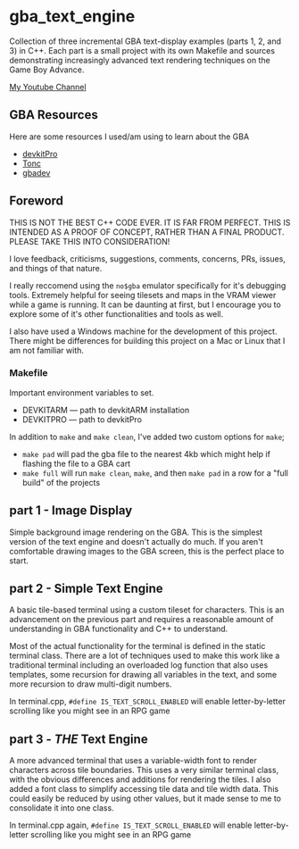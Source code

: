 # gba_text_engine

Collection of three incremental GBA text-display examples (parts 1, 2, and 3) in C++. Each part is a small project with its own Makefile and sources demonstrating increasingly advanced text rendering techniques on the Game Boy Advance.

[My Youtube Channel](https://www.youtube.com/@StartFliing)

## GBA Resources
Here are some resources I used/am using to learn about the GBA
- [devkitPro](https://devkitpro.org/)
- [Tonc](https://gbadev.net/tonc/foreword.html)
- [gbadev](https://gbadev.net/)

## Foreword
THIS IS NOT THE BEST C++ CODE EVER. IT IS FAR FROM PERFECT. THIS IS INTENDED AS A PROOF OF CONCEPT, RATHER THAN A FINAL PRODUCT. PLEASE TAKE THIS INTO CONSIDERATION!

I love feedback, criticisms, suggestions, comments, concerns, PRs, issues, and things of that nature.

I really reccomend using the `no$gba` emulator specifically for it's debugging tools. Extremely helpful for seeing tilesets and maps in the VRAM viewer while a game is running. It can be daunting at first, but I encourage you to explore some of it's other functionalities and tools as well.

I also have used a Windows machine for the development of this project. There might be differences for building this project on a Mac or Linux that I am not familiar with.

### Makefile

Important environment variables to set.

- DEVKITARM — path to devkitARM installation
- DEVKITPRO — path to devkitPro

In addition to `make` and `make clean`, I've added two custom options for `make`;

- `make pad` will pad the gba file to the nearest 4kb which might help if flashing the file to a GBA cart
- `make full` will run `make clean`, `make`, and then `make pad` in a row for a "full build" of the projects 

## part 1 - Image Display
Simple background image rendering on the GBA. This is the simplest version of the text engine and doesn't actually do much. If you aren't comfortable drawing images to the GBA screen, this is the perfect place to start.

## part 2 - Simple Text Engine
A basic tile-based terminal using a custom tileset for characters. This is an advancement on the previous part and requires a reasonable amount of understanding in GBA functionality and C++ to understand.

Most of the actual functionality for the terminal is defined in the static terminal class. There are a lot of techniques used to make this work like a traditional terminal including an overloaded log function that also uses templates, some recursion for drawing all variables in the text, and some more recursion to draw multi-digit numbers.

In terminal.cpp,
```#define IS_TEXT_SCROLL_ENABLED``` will enable letter-by-letter scrolling like you might see in an RPG game

## part 3 - *THE* Text Engine
A more advanced terminal that uses a variable-width font to render characters across tile boundaries. This uses a very similar terminal class, with the obvious differences and additions for rendering the tiles. I also added a font class to simplify accessing tile data and tile width data. This could easily be reduced by using other values, but it made sense to me to consolidate it into one class.

In terminal.cpp again,
```#define IS_TEXT_SCROLL_ENABLED``` will enable letter-by-letter scrolling like you might see in an RPG game

